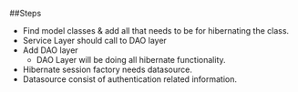 ##Steps
* Find model classes & add all that needs to be for hibernating the class.
* Service Layer should call to DAO layer
* Add DAO layer
  - DAO Layer will be doing all hibernate functionality.
* Hibernate session factory needs datasource.
* Datasource consist of authentication related information.

